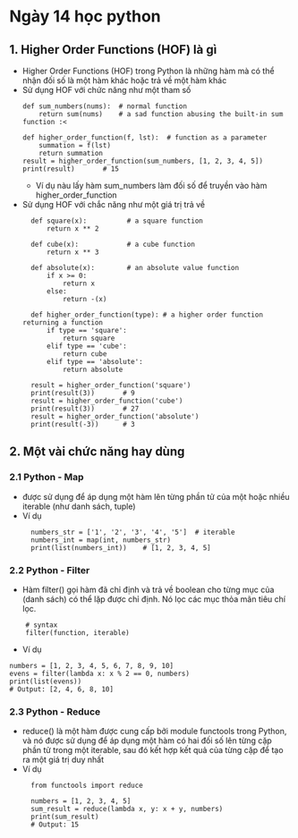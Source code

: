 # Ngày 14 học python
## 1. Higher Order Functions (HOF) là gì
- Higher Order Functions (HOF) trong Python là những hàm mà có thể nhận đối số là một hàm khác hoặc trả về một hàm khác
-  Sử dụng HOF với chức năng như một tham số
    ```
    def sum_numbers(nums):  # normal function
        return sum(nums)    # a sad function abusing the built-in sum function :<

    def higher_order_function(f, lst):  # function as a parameter
        summation = f(lst)
        return summation
    result = higher_order_function(sum_numbers, [1, 2, 3, 4, 5])
    print(result)       # 15
    ```
    - Ví dụ nàu lấy hàm sum_numbers làm đối số để truyền vào hàm higher_order_function
- Sử dụng HOF với chắc năng như một giá trị trả về
  ```
    def square(x):          # a square function
        return x ** 2

    def cube(x):            # a cube function
        return x ** 3

    def absolute(x):        # an absolute value function
        if x >= 0:
            return x
        else:
            return -(x)

    def higher_order_function(type): # a higher order function returning a function
        if type == 'square':
            return square
        elif type == 'cube':
            return cube
        elif type == 'absolute':
            return absolute

    result = higher_order_function('square')
    print(result(3))       # 9
    result = higher_order_function('cube')
    print(result(3))       # 27
    result = higher_order_function('absolute')
    print(result(-3))      # 3
  ```
## 2. Một vài chức năng hay dùng
### 2.1 Python - Map
- được sử dụng để áp dụng một hàm lên từng phần tử của một hoặc nhiều iterable (như danh sách, tuple) 
- Ví dụ
  ```
    numbers_str = ['1', '2', '3', '4', '5']  # iterable
    numbers_int = map(int, numbers_str)
    print(list(numbers_int))    # [1, 2, 3, 4, 5]
  ```
### 2.2 Python - Filter
- Hàm filter() gọi hàm đã chỉ định và trả về boolean cho từng mục của (danh sách) có thể lặp được chỉ định. Nó lọc các mục thỏa mãn tiêu chí lọc.
```
    # syntax
    filter(function, iterable)
```
- Ví dụ 
```
numbers = [1, 2, 3, 4, 5, 6, 7, 8, 9, 10]
evens = filter(lambda x: x % 2 == 0, numbers)
print(list(evens))
# Output: [2, 4, 6, 8, 10]
```
### 2.3 Python - Reduce
- reduce() là một hàm được cung cấp bởi module functools trong Python, và nó được sử dụng để áp dụng một hàm có hai đối số lên từng cặp phần tử trong một iterable, sau đó kết hợp kết quả của từng cặp để tạo ra một giá trị duy nhất
- Ví dụ
  ```
    from functools import reduce

    numbers = [1, 2, 3, 4, 5]
    sum_result = reduce(lambda x, y: x + y, numbers)
    print(sum_result)
    # Output: 15
  ```
